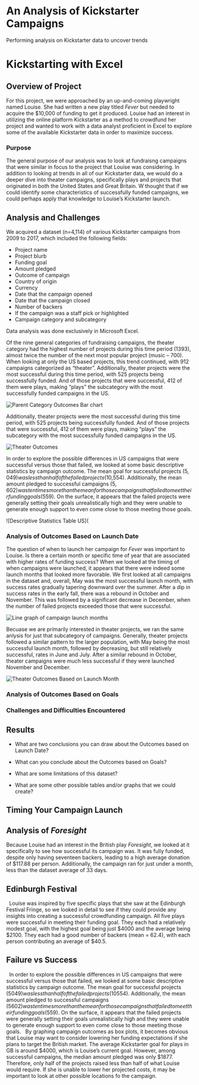 # An Analysis of Kickstarter Campaigns
Performing analysis on Kickstarter data to uncover trends

# Kickstarting with Excel

## Overview of Project

For this project, we were approached by an up-and-coming playwright named Louise. She had written a new play titled *Fever* but needed to acquire the $10,000 of funding to get it produced. Louise had an interest in utilizing the online platform Kickstarter as a method to crowdfund her project and wanted to work with a data analyst proficient in Excel to explore some of the available Kickstarter data in order to maximize success. 

### Purpose

The general purpose of our analysis was to look at fundraisng campaigns that were similar in focus to the project that Louise was considering. In addition to looking at trends in all of our Kickstarter data, we would do a deeper dive into theater campaigns, specifically plays and projects that originated in both the United States and Great Britain. W thought that if we could identify some characteristics of successfully funded campaigns, we could perhaps apply that knowledge to Louise’s Kickstarter launch.

## Analysis and Challenges

We acquired a dataset (n=4,114) of various Kickstarter campaigns from 2009 to 2017, which included the following fields:
- Project name
- Project blurb
- Funding goal
- Amount pledged
- Outcome of campaign
- Country of origin
- Currency
- Date that the campaign opened
- Date that the campaign closed
- Number of backers
- If the campaign was a staff pick or highlighted
- Campaign category and subcategory

Data analysis was done exclusively in Microsoft Excel. 

Of the nine general categories of fundraising campaigns, the theater category had the highest number of projects during this time period (1393), almost twice the number of the next most popular project (music – 700). When looking at only the US based projects, this trend continued, with 912 campaigns categorized as “theater”. Additionally, theater projects were the most successful during this time period, with 525 projects being successfully funded. And of those projects that were successful, 412 of them were plays, making “plays” the subcategory with the most successfully funded campaigns in the US.

![Parent Category Outcomes Bar chart](https://github.com/brianbutler08/kickstarter-analysis_Module1.6.1/blob/main/Parent%20Category%20Outcomes.png?raw=true)

Additionally, theater projects were the most successful during this time period, with 525 projects being successfully funded. And of those projects that were successful, 412 of them were plays, making “plays” the subcategory with the most successfully funded campaigns in the US.

![Theater Outcomes](https://github.com/brianbutler08/kickstarter-analysis_Module1.6.1/blob/main/Theater%20Subcategory%20Outcomes.png?raw=true)

In order to explore the possible differences in US campaigns that were successful versus those that failed, we looked at some basic descriptive statistics by campaign outcome. The mean goal for successful projects ($5,049) was less than half of the failed projects ($10,554). Additionally, the mean amount pledged to successful campaigns ($5,602) was ten times more than the mean for those campaigns that failed to meet their funding goals ($559). On the surface, it appears that the failed projects were generally setting their goals unrealistically high and they were unable to generate enough support to even come close to those meeting those goals. 

![Descriptive Statistics Table US](

### Analysis of Outcomes Based on Launch Date

The question of when to launch her campaign for *Fever* was important to Louise. Is there a certain month or specific time of year that are associated with higher rates of funding success? When we looked at the timing of when campaigns were launched, it appears that there were indeed some launch months that looked more favorable. We first looked at all campaigns in the dataset and, overall, May was the most successful launch month, with success rates gradually tapering downward over the summer. After a dip in success rates in the early fall, there was a rebound in October and November. This was followed by a significant decrease in December, when the number of failed projects exceeded those that were successful.

![Line graph of campaign launch months](https://github.com/brianbutler08/kickstarter-analysis_Module1.6.1/blob/main/Outcomes%20Based%20on%20Launch%20Date.png?raw=true)

Becuase we are primarily interested in theater projects, we ran the same anlysis for just that subcategory of campaigns. Generally, theater projects followed a similar pattern to the larger population, with May being the most successful launch month, followed by decreasing, but still relatively successful, rates in June and July. After a similar rebound in October, theater campaigns were much less successful if they were launched November and December. 

![Theater Outcomes Based on Launch Month](https://github.com/brianbutler08/kickstarter_analysis/blob/main/Theater_Outcomes_vs_Launch.png?raw=true)

### Analysis of Outcomes Based on Goals



### Challenges and Difficulties Encountered

## Results

- What are two conclusions you can draw about the Outcomes based on Launch Date?

- What can you conclude about the Outcomes based on Goals?

- What are some limitations of this dataset?

- What are some other possible tables and/or graphs that we could create?




## Timing Your Campaign Launch



## Analysis of *Foresight*

Because Louise had an interest in the British play *Foresight*, we looked at it specifically to see how successful its campaign was. It was fully funded, despite only having seventeen backers, leading to a high average donation of $117.88 per person. Additionally, the campaign ran for just under a month, less than the dataset average of 33 days. 

## Edinburgh Festival 
 
Louise was inspired by five specific plays that she saw at the Edinburgh Festival Fringe, so we looked in detail to see if they could provide any insights into creating a successful crowdfunding campaign. All five plays were successful in meeting their funding goal. They each had a relatively modest goal, with the highest goal being just $4000 and the average being $2100. They each had a good number of backers (mean = 62.4), with each person contributing an average of $40.5.

## Failure vs Success
 
In order to explore the possible differences in US campaigns that were successful versus those that failed, we looked at some basic descriptive statistics by campaign outcome. The mean goal for successful projects ($5049) was less than half of the failed projects ($10554). Additionally, the mean amount pledged to successful campaigns ($5602) was ten times more than the mean for those campaigns that failed to meet their funding goals ($559). On the surface, it appears that the failed projects were generally setting their goals unrealistically high and they were unable to generate enough support to even come close to those meeting those goals. 
 
By graphing campaign outcomes as box plots, it becomes obvious that Louise may want to consider lowering her funding expectations if she plans to target the British market. The average Kickstarter goal for plays in GB is around $4000, which is Louise’s current goal. However, among successful campaigns, the median amount pledged was only $1877. Therefore, only half of the projects raised less than half of what Louise would require. If she is unable to lower her projected costs, it may be important to look at other possible locations fo the campaign.
